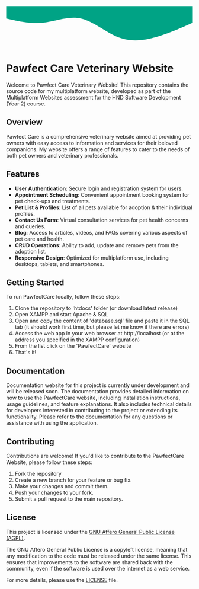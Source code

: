 <svg xmlns="http://www.w3.org/2000/svg" viewBox="0 0 1440 320">
  <path fill="#00A385" fill-opacity="1" d="M0,96L48,106.7C96,117,192,139,288,128C384,117,480,75,576,96C672,117,768,203,864,240C960,277,1056,267,1152,240C1248,213,1344,171,1392,149.3L1440,128L1440,0L1392,0C1344,0,1248,0,1152,0C1056,0,960,0,864,0C768,0,672,0,576,0C480,0,384,0,288,0C192,0,96,0,48,0L0,0Z"></path>
</svg>

# Pawfect Care Veterinary Website

Welcome to Pawfect Care Veterinary Website! This repository contains the source code for my multiplatform website, developed as part of the Multiplatform Websites assessment for the HND Software Development (Year 2) course.

## Overview

Pawfect Care is a comprehensive veterinary website aimed at providing pet owners with easy access to information and services for their beloved companions. My website offers a range of features to cater to the needs of both pet owners and veterinary professionals.

## Features

- **User Authentication**: Secure login and registration system for users.
- **Appointment Scheduling**: Convenient appointment booking system for pet check-ups and treatments.
- **Pet List & Profiles**: List of all pets available for adoption & their individual profiles.
- **Contact Us Form**: Virtual consultation services for pet health concerns and queries.
- **Blog**: Access to articles, videos, and FAQs covering various aspects of pet care and health.
- **CRUD Operations**: Ability to add, update and remove pets from the adoption list.
- **Responsive Design**: Optimized for multiplatform use, including desktops, tablets, and smartphones.

## Getting Started

To run PawfectCare locally, follow these steps:
 
1. Clone the repository to 'htdocs' folder (or download latest release)
2. Open XAMPP and start Apache & SQL
3. Open and copy the content of 'database.sql' file and paste it in the SQL tab (it should work first time, but please let me know if there are errors)
4. Access the web app in your web browser at http://localhost (or at the address you specified in the XAMPP configuration)
5. From the list click on the 'PawfectCare' website
6. That's it!

## Documentation

Documentation website for this project is currently under development and will be released soon. The documentation provides detailed information on how to use the PawfectCare website, including installation instructions, usage guidelines, and feature explanations. It also includes technical details for developers interested in contributing to the project or extending its functionality. Please refer to the documentation for any questions or assistance with using the application.

## Contributing

Contributions are welcome! If you'd like to contribute to the PawfectCare Website, please follow these steps:

1. Fork the repository
2. Create a new branch for your feature or bug fix.
3. Make your changes and commit them.
4. Push your changes to your fork.
5. Submit a pull request to the main repository.

## License

This project is licensed under the [GNU Affero General Public License (AGPL)](LICENSE).

The GNU Affero General Public License is a copyleft license, meaning that any modification to the code must be released under the same license. This ensures that improvements to the software are shared back with the community, even if the software is used over the internet as a web service.

For more details, please use the [LICENSE](LICENSE.txt) file.
